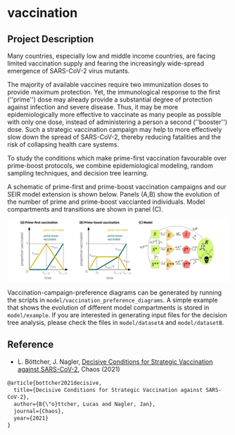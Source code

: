 # vaccination

## Project Description

Many countries, especially low and middle income countries, are facing limited vaccination supply and fearing the increasingly wide-spread emergence of SARS-CoV-2 virus mutants.

The majority of available vaccines require two immunization doses to provide maximum protection. Yet, the immunological response to the first (''prime'') dose may already provide a substantial degree of protection against infection and severe disease. Thus, it may be more epidemiologically more effective to vaccinate as many people as possible with only one dose, instead of administering a person a second (''booster'') dose. Such a strategic vaccination campaign may help to more effectively slow down the spread of SARS-CoV-2, thereby reducing fatalities and the risk of collapsing health care systems.

To study the conditions which make prime-first vaccination favourable over prime-boost protocols, we combine epidemiological modeling, random sampling techniques, and decision tree learning.

A schematic of prime-first and prime-boost vaccination campaigns and our SEIR model extension is shown below. Panels (A,B) show the evolution of the number of prime and prime-boost vaccianted individuals. Model compartments and transitions are shown in panel (C).

![Image](illustration_final.png)

Vaccination-campaign-preference diagrams can be generated by running the scripts in ``model/vaccination_preference_diagrams``. A simple example that shows the evolution of different model compartments is stored in ``model/example``. If you are interested in generating input files for the decision tree analysis, please check the files in ``model/datasetA`` and ``model/datasetB``.

## Reference
* L. Böttcher, J. Nagler, [Decisive Conditions for Strategic Vaccination against SARS-CoV-2](https://www.medrxiv.org/content/10.1101/2021.03.05.21252962v1), Chaos (2021)

```
@article{bottcher2021decisive,
  title={Decisive Conditions for Strategic Vaccination against SARS-CoV-2},
  author={B{\"o}ttcher, Lucas and Nagler, Jan},
  journal={Chaos},
  year={2021}
}
```

